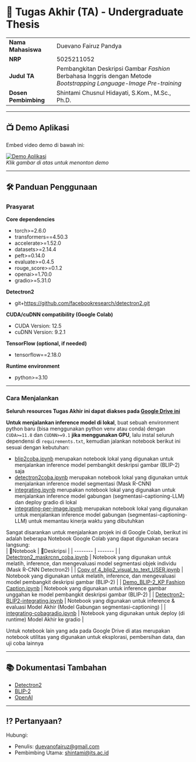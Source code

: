 # 🏁 Tugas Akhir (TA) - Undergraduate Thesis

|     |  |
| -------- | ------- |
| **Nama Mahasiswa**  | Duevano Fairuz Pandya    |
| **NRP** | 5025211052     |
| **Judul TA**    | Pembangkitan Deskripsi Gambar _Fashion_ Berbahasa Inggris dengan Metode _Bootstrapping Language-Image Pre-training_    |
| **Dosen Pembimbing**    | Shintami Chusnul Hidayati, S.Kom., M.Sc., Ph.D.    |

---

## 📺 Demo Aplikasi  
Embed video demo di bawah ini:  

[![Demo Aplikasi](https://i.ytimg.com/vi/HQdK63d_Zwo/maxresdefault.jpg)](https://www.youtube.com/watch?v=HQdK63d_Zwo)  
*Klik gambar di atas untuk menonton demo*

---


## 🛠 Panduan Penggunaan

### Prasyarat  
**Core dependencies**
- torch>=2.6.0
- transformers==4.50.3
- accelerate>=1.52.0
- datasets>=2.14.4
- peft>=0.14.0
- evaluate>=0.4.5
- rouge_score>=0.1.2
- openai>=1.70.0
- gradio>=5.31.0

**Detectron2**
- git+https://github.com/facebookresearch/detectron2.git

**CUDA/cuDNN compatibility (Google Colab)**
- CUDA Version: 12.5
- cuDNN Version: 9.2.1

**TensorFlow (optional, if needed)**
- tensorflow==2.18.0

**Runtime environment**
- python>=3.10


---
### Cara Menjalankan
**Seluruh resources Tugas Akhir ini dapat diakses pada [Google Drive ini](https://drive.google.com/drive/folders/1wS4IOzDqAYXSNO2VHnoOLL41g2vcAJvB?usp=sharing)**

**Untuk menjalankan inference model di lokal**, buat sebuah environment python baru (bisa menggunakan python venv atau conda) dengan `CUDA>=11.8` dan `CUDNN>=9.1` **jika menggunakan GPU**,  lalu instal seluruh dependensi di `requirements.txt`, kemudian jalankan notebook berikut ini sesuai dengan kebutuhan: 
- [blip2coba.ipynb](https://youtube.com) merupakan notebook lokal yang digunakan untuk menjalankan inference model pembangkit deskripsi gambar (BLIP-2) saja
- [detectron2coba.ipynb](https://youtube.com) merupakan notebook lokal yang digunakan untuk menjalankan inference model segmentasi (Mask R-CNN) 
- [integrating.ipynb](https://youtube.com) merupakan notebook lokal yang digunakan untuk menjalankan inference model gabungan (segmentasi-captioning-LLM) dan deploy gradio di lokal
- [integrating-per-image.ipynb](https://youtube.com) merupakan notebook lokal yang digunakan untuk menjalankan inference model gabungan (segmentasi-captioning-LLM) untuk memantau kinerja waktu yang dibutuhkan 

Sangat disarankan untuk menjalankan projek ini di Google Colab, berikut ini adalah beberapa Notebook Google Colab yang dapat digunakan secara langsung:<br>
|  📙Notebook   | 🧾Deskripsi  |
| -------- | ------- |
| [Detectron2_maskrcnn_coba.ipynb](https://colab.research.google.com/drive/1GQoPYtM-0r0Y6gBKzBUOruxaz9OOzqIQ?usp=sharing)  | Notebook yang digunakan untuk melatih, inference, dan mengevaluasi model segmentasi objek individu (Mask R-CNN Detectron2)    |
| [Copy of 4_blip2_visual_to_text_USER.ipynb](https://colab.research.google.com/drive/10WGnHjLroDEvbytE5F5BzAwHIq6Y2vEt?usp=sharing)  | Notebook yang digunakan untuk melatih, inference, dan mengevaluasi model pembangkit deskripsi gambar (BLIP-2)    |
| [Demo_BLIP-2_KP Fashion Caption.ipynb](https://colab.research.google.com/drive/1nLuoGidAaTCMDysGaevncZTULXRLFrhS?usp=sharing)  | Notebook yang digunakan untuk inference gambar unggahan ke model pembangkit deskripsi gambar (BLIP-2)    |
| [Detectron2-BLIP2-integrating.ipynb](https://colab.research.google.com/drive/18GINIcIU7IrKrBBspA3nr-oM5CktYphh?usp=sharing)  | Notebook yang digunakan untuk inference & evaluasi Model Akhir (Model Gabungan segmentasi-captioning)    |
| [integrating-cobagradio.ipynb](https://colab.research.google.com/drive/18Qz_n2C-ncds7Q2mDa2nr1FLazkrYXP6?usp=sharing)  | Notebook yang digunakan untuk deploy (di runtime) Model Akhir ke gradio    |

Untuk notebook lain yang ada pada Google Drive di atas merupakan notebook utilitas yang digunakan untuk eksplorasi, pembersihan data, dan uji coba lainnya


---

## 📚 Dokumentasi Tambahan

- [Detectron2](https://github.com/facebookresearch/detectron2)
- [BLIP-2](https://huggingface.co/docs/transformers/model_doc/blip-2)
- [OpenAI](https://platform.openai.com/)

---

## ⁉️ Pertanyaan?

Hubungi:
- Penulis: duevanofairuz@gmail.com
- Pembimbing Utama: shintami@its.ac.id
